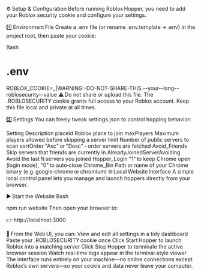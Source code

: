 ⚙️ Setup & Configuration
Before running Roblox Hopper, you need to add your Roblox security cookie and configure your settings.

1️⃣ Environment File
Create a .env file (or rename .env.template → .env) in the project root, then paste your cookie:

Bash

# .env
ROBLOX_COOKIE=_|WARNING:-DO-NOT-SHARE-THIS.--your--long--roblosecurity--value
⚠️ Do not share or upload this file.
The .ROBLOSECURITY cookie grants full access to your Roblox account.
Keep this file local and private at all times.

2️⃣ Settings
You can freely tweak settings.json to control hopping behavior:

Setting	Description
placeId	Roblox place to join
maxPlayers	Maximum players allowed before skipping a server
limit	Number of public servers to scan
sortOrder	"Asc" or "Desc" – order servers are fetched
Avoid_Friends	Skip servers that friends are currently in
AlreadyJoinedServerAvoiding	Avoid the last N servers you joined
Hopper_Login	"1" to keep Chrome open (login mode), "0" to auto‑close
Chrome_Bin	Path or name of your Chrome binary (e.g. google‑chrome or chromium)
🌐 Local Website Interface
A simple local control panel lets you manage and launch hoppers directly from your browser.

▶️ Start the Website
Bash

npm run website
Then open your browser to:

👉 http://localhost:3000

🧭 From the Web UI, you can:
View and edit all settings in a tidy dashboard
Paste your .ROBLOSECURITY cookie once
Click Start Hopper to launch Roblox into a matching server
Click Stop Hopper to terminate the active browser session
Watch real‑time logs appear in the terminal‑style viewer
The interface runs entirely on your machine—no online connections except Roblox’s own servers—so your cookie and data never leave your computer.
